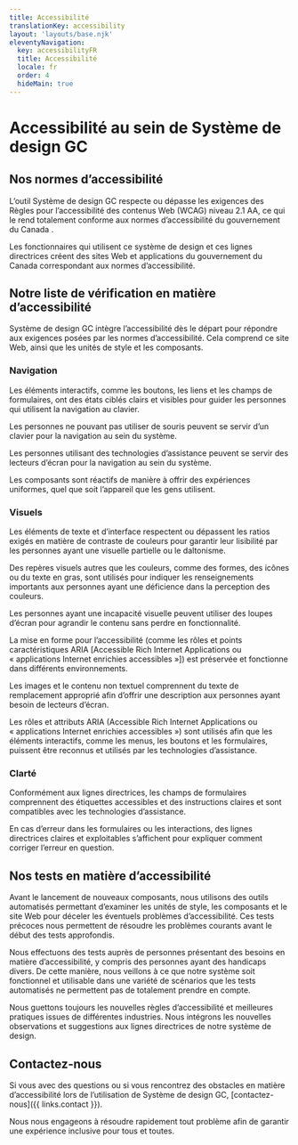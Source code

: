 ```yaml
---
title: Accessibilité
translationKey: accessibility
layout: 'layouts/base.njk'
eleventyNavigation:
  key: accessibilityFR
  title: Accessibilité
  locale: fr
  order: 4
  hideMain: true
---
```


# Accessibilité au sein de Système de design GC

## Nos normes d’accessibilité

L’outil Système de design GC respecte ou dépasse les exigences des Règles pour l’accessibilité des contenus Web (WCAG) niveau 2.1 AA, ce qui le rend totalement conforme aux <gcds-link external href="https://www.tbs-sct.canada.ca/pol/doc-fra.aspx?id=23601"> normes d’accessibilité du gouvernement du Canada </gcds-link>. 

Les fonctionnaires qui utilisent ce système de design et ces lignes directrices créent des sites Web et applications du gouvernement du Canada correspondant aux normes d’accessibilité.

## Notre liste de vérification en matière d’accessibilité

Système de design GC intègre l’accessibilité dès le départ pour répondre aux exigences posées par les normes d’accessibilité. Cela comprend ce site Web, ainsi que les unités de style et les composants.

### Navigation

<gcds-details details-title="États ciblés">
  <p>Les éléments interactifs, comme les boutons, les liens et les champs de formulaires, ont des états ciblés clairs et visibles pour guider les personnes qui utilisent la navigation au clavier.</p>
</gcds-details>

<gcds-details details-title="Navigation au clavier">
  <p>Les personnes ne pouvant pas utiliser de souris peuvent se servir d’un clavier pour la navigation au sein du système.</p>
</gcds-details>

<gcds-details details-title="Compatibilité avec les lecteurs d’écran">
  <p>Les personnes utilisant des technologies d’assistance peuvent se servir des lecteurs d’écran pour la navigation au sein du système.</p>
</gcds-details>

<gcds-details details-title="Conception réactive">
  <p>Les composants sont réactifs de manière à offrir des expériences uniformes, quel que soit l’appareil que les gens utilisent.</p>
</gcds-details>

### Visuels

<gcds-details details-title="Contraste de couleurs">
  <p>Les éléments de texte et d’interface respectent ou dépassent les ratios exigés en matière de contraste de couleurs pour garantir leur lisibilité par les personnes ayant une visuelle partielle ou le daltonisme.</p>
</gcds-details>

<gcds-details details-title="Indicateurs autres que les couleurs">
  <p>Des repères visuels autres que les couleurs, comme des formes, des icônes ou du texte en gras, sont utilisés pour indiquer les renseignements importants aux personnes ayant une déficience dans la perception des couleurs.</p> 
</gcds-details>

<gcds-details details-title="Compatibilité avec les loupes d’écran">
  <p>Les personnes ayant une incapacité visuelle peuvent utiliser des loupes d’écran pour agrandir le contenu sans perdre en fonctionnalité.</p>
</gcds-details>

<gcds-details details-title="Compatibilité avec les navigateurs et avec les modules d’extension d’assistance">
  <p>La mise en forme pour l’accessibilité (comme les rôles et points caractéristiques ARIA [Accessible Rich Internet Applications ou « applications Internet enrichies accessibles »]) est préservée et fonctionne dans différents environnements.</p>
</gcds-details>

<gcds-details details-title="Texte de remplacement">
  <p>Les images et le contenu non textuel comprennent du texte de remplacement approprié afin d’offrir une description aux personnes ayant besoin de lecteurs d’écran.</p>
</gcds-details>

<gcds-details details-title="Rôles et attributs ARIA">
  <p>Les rôles et attributs ARIA (Accessible Rich Internet Applications ou « applications Internet enrichies accessibles ») sont utilisés afin que les éléments interactifs, comme les menus, les boutons et les formulaires, puissent être reconnus et utilisés par les technologies d’assistance.</p> 
</gcds-details>


### Clarté

<gcds-details details-title="Champs de formulaires clairs">
  <p>Conformément aux lignes directrices, les champs de formulaires comprennent des étiquettes accessibles et des instructions claires et sont compatibles avec les technologies d’assistance.</p>
</gcds-details>

<gcds-details details-title="Messages d’erreur clairs et précis">
  <p>En cas d’erreur dans les formulaires ou les interactions, des lignes directrices claires et exploitables s’affichent pour expliquer comment corriger l’erreur en question.</p>
</gcds-details>

## Nos tests en matière d’accessibilité

<gcds-details details-title="Tests d’accessibilité automatisés">
 <p>Avant le lancement de nouveaux composants, nous utilisons des outils automatisés permettant d’examiner les unités de style, les composants et le site Web pour déceler les éventuels problèmes d’accessibilité. Ces tests précoces nous permettent de résoudre les problèmes courants avant le début des tests approfondis.</p>
</gcds-details>

<gcds-details details-title="Tests d’utilisabilité concernant les besoins en matière d’accessibilité">
  <p>Nous effectuons des tests auprès de personnes présentant des besoins en matière d’accessibilité, y compris des personnes ayant des handicaps divers. De cette manière, nous veillons à ce que notre système soit fonctionnel et utilisable dans une variété de scénarios que les tests automatisés ne permettent pas de totalement prendre en compte.</p>
</gcds-details>

<gcds-details details-title="Études de marché et meilleures pratiques">
  <p>Nous guettons toujours les nouvelles règles d’accessibilité et meilleures pratiques issues de différentes industries. Nous intégrons les nouvelles observations et suggestions aux lignes directrices de notre système de design.</p>
</gcds-details>

## Contactez-nous

Si vous avec des questions ou si vous rencontrez des obstacles en matière d’accessibilité lors de l’utilisation de Système de design GC, ‌[contactez-nous]({{ links.contact }}).

Nous nous engageons à résoudre rapidement tout problème afin de garantir une expérience inclusive pour tous et toutes. 
